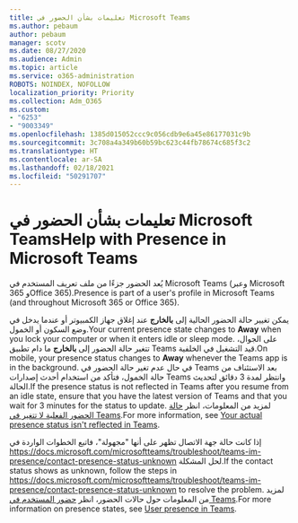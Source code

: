 ```yaml
---
title: تعليمات بشأن الحضور في Microsoft Teams
ms.author: pebaum
author: pebaum
manager: scotv
ms.date: 08/27/2020
ms.audience: Admin
ms.topic: article
ms.service: o365-administration
ROBOTS: NOINDEX, NOFOLLOW
localization_priority: Priority
ms.collection: Adm_O365
ms.custom:
- "6253"
- "9003349"
ms.openlocfilehash: 1385d015052ccc9c056cdb9e6a45e86177031c9b
ms.sourcegitcommit: 3c708a4a349b60b59bc623c44fb78674c685f3c2
ms.translationtype: HT
ms.contentlocale: ar-SA
ms.lasthandoff: 02/18/2021
ms.locfileid: "50291707"
---
```

# <a name="help-with-presence-in-microsoft-teams"></a><span data-ttu-id="55db8-102">تعليمات بشأن الحضور في Microsoft Teams</span><span class="sxs-lookup"><span data-stu-id="55db8-102">Help with Presence in Microsoft Teams</span></span>

<span data-ttu-id="55db8-103">يُعد الحضور جزءًا من ملف تعريف المستخدم في Microsoft Teams (وعبر Microsoft 365 وOffice 365).</span><span class="sxs-lookup"><span data-stu-id="55db8-103">Presence is part of a user's profile in Microsoft Teams (and throughout Microsoft 365 or Office 365).</span></span> 

<span data-ttu-id="55db8-104">يمكن تغيير حالة الحضور الحالية إلى **بالخارج** عند إغلاق جهاز الكمبيوتر أو عندما يدخل في وضع السكون أو الخمول.</span><span class="sxs-lookup"><span data-stu-id="55db8-104">Your current presence state changes to  **Away**  when you lock your computer or when it enters idle or sleep mode.</span></span> <span data-ttu-id="55db8-105">على الجوال، تتغير حالة الحضور إلى **بالخارج** ما دام تطبيق Teams قيد التشغيل في الخلفية.</span><span class="sxs-lookup"><span data-stu-id="55db8-105">On mobile, your presence status changes to **Away**  whenever the Teams app is in the background.</span></span> <span data-ttu-id="55db8-106">في حال عدم تغير حالة الحضور في Teams بعد الاستئناف من حالة الخمول، فتأكد من استخدام أحدث إصدارات Teams وانتظر لمدة 3 دقائق لتحديث الحالة.</span><span class="sxs-lookup"><span data-stu-id="55db8-106">If the presence status is not reflected in Teams after you resume from an idle state, ensure that you have the latest version of Teams and that you wait for 3 minutes for the status to update.</span></span> <span data-ttu-id="55db8-107">لمزيد من المعلومات، انظر [حالة الحضور الفعلية لا تتغير في Teams](https://docs.microsoft.com/microsoftteams/troubleshoot/teams-im-presence/presence-not-show-actual-status).</span><span class="sxs-lookup"><span data-stu-id="55db8-107">For more information, see [Your actual presence status isn't reflected in Teams](https://docs.microsoft.com/microsoftteams/troubleshoot/teams-im-presence/presence-not-show-actual-status).</span></span>

<span data-ttu-id="55db8-108">إذا كانت حالة جهة الاتصال تظهر على أنها "مجهولة"، فاتبع الخطوات الواردة في https://docs.microsoft.com/microsoftteams/troubleshoot/teams-im-presence/contact-presence-status-unknown لحل المشكلة.</span><span class="sxs-lookup"><span data-stu-id="55db8-108">If the contact status shows as unknown, follow the steps in https://docs.microsoft.com/microsoftteams/troubleshoot/teams-im-presence/contact-presence-status-unknown to resolve the problem.</span></span>
<span data-ttu-id="55db8-109">لمزيد من المعلومات حول حالات الحضور، انظر [حضور المستخدم في Teams](https://docs.microsoft.com/microsoftteams/presence-admins).</span><span class="sxs-lookup"><span data-stu-id="55db8-109">For more information on presence states, see [User presence in Teams](https://docs.microsoft.com/microsoftteams/presence-admins).</span></span>

